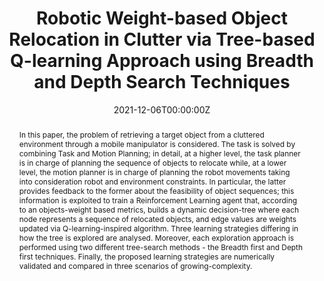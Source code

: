 ---
title: 'Robotic Weight-based Object Relocation in Clutter via Tree-based Q-learning Approach using Breadth and Depth Search Techniques'

# Authors
# If you created a profile for a user (e.g. the default `admin` user), write the username (folder name) here
# and it will be replaced with their full name and linked to their profile.
authors:
  - Giacomo Golluccio
  - Daniele Di Vito
  - Alessandro Marino
  - Gianluca Antonelli

# Author notes (optional)
author_notes:
  - 'Equal contribution'

date: '2021-12-06T00:00:00Z'
doi: '10.1109/CoDIT58514.2023.10284456'

# Schedule page publish date (NOT publication's date).
publishDate: '2021-12-06T00:00:00Z'

# Publication type.
# Accepts a single type but formatted as a YAML list (for Hugo requirements).
# Enter a publication type from the CSL standard.
publication_types: ['paper-conference']

# Publication name and optional abbreviated publication name.
publication: In *2021 20th IEEE International Conference on Advanced Robotics*
publication_short: In *IEEE ICAR*

abstract: In this paper, the problem of retrieving a target object from a cluttered environment through a mobile manipulator is considered. The task is solved by combining Task and Motion Planning; in detail, at a higher level, the task planner is in charge of planning the sequence of objects to relocate while, at a lower level, the motion planner is in charge of planning the robot movements taking into consideration robot and environment constraints. In particular, the latter provides feedback to the former about the feasibility of object sequences; this information is exploited to train a Reinforcement Learning agent that, according to an objects-weight based metrics, builds a dynamic decision-tree where each node represents a sequence of relocated objects, and edge values are weights updated via Q-learning-inspired algorithm. Three learning strategies differing in how the tree is explored are analysed. Moreover, each exploration approach is performed using two different tree-search methods - the Breadth first and Depth first techniques. Finally, the proposed learning strategies are numerically validated and compared in three scenarios of growing-complexity.

# Summary. An optional shortened abstract.
summary: 

tags:
  - 

# Display this page in the Featured widget?
featured: true

# Custom links (uncomment lines below)
# links:
# - name: Custom Link
#   url: http://example.org

url_pdf: 'https://ieeexplore.ieee.org/abstract/document/9659471'
url_code: ''
url_dataset: ''
url_poster: ''
url_project: ''
url_slides: ''
url_source: ''
url_video: 'https://www.youtube.com/watch?v=6z7Cppao-gM'

# Featured image
# To use, add an image named `featured.jpg/png` to your page's folder.
image:
  caption: ''
  focal_point: ''
  preview_only: false

# Associated Projects (optional).
#   Associate this publication with one or more of your projects.
#   Simply enter your project's folder or file name without extension.
#   E.g. `internal-project` references `content/project/internal-project/index.md`.
#   Otherwise, set `projects: []`.
projects:
  - example

# Slides (optional).
#   Associate this publication with Markdown slides.
#   Simply enter your slide deck's filename without extension.
#   E.g. `slides: "example"` references `content/slides/example/index.md`.
#   Otherwise, set `slides: ""`.
slides: example
---